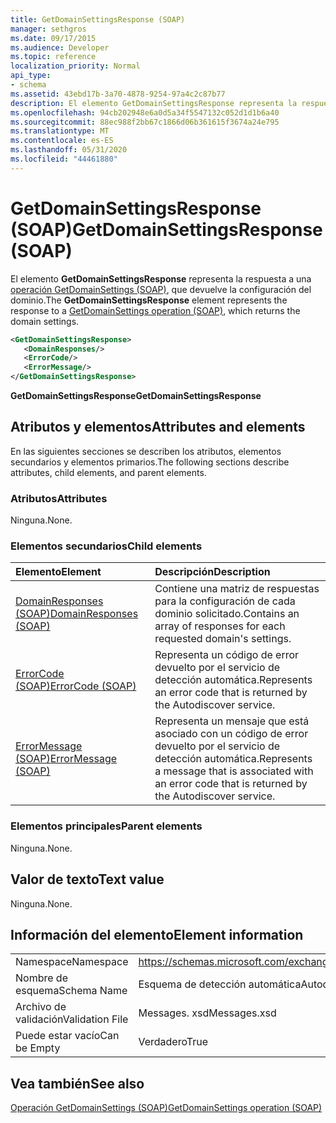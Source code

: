 ```yaml
---
title: GetDomainSettingsResponse (SOAP)
manager: sethgros
ms.date: 09/17/2015
ms.audience: Developer
ms.topic: reference
localization_priority: Normal
api_type:
- schema
ms.assetid: 43ebd17b-3a70-4878-9254-97a4c2c87b77
description: El elemento GetDomainSettingsResponse representa la respuesta a una operación GetDomainSettings (SOAP), que devuelve la configuración del dominio.
ms.openlocfilehash: 94cb202948e6a0d5a34f5547132c052d1d1b6a40
ms.sourcegitcommit: 88ec988f2bb67c1866d06b361615f3674a24e795
ms.translationtype: MT
ms.contentlocale: es-ES
ms.lasthandoff: 05/31/2020
ms.locfileid: "44461880"
---
```

# <a name="getdomainsettingsresponse-soap"></a><span data-ttu-id="b9eac-103">GetDomainSettingsResponse (SOAP)</span><span class="sxs-lookup"><span data-stu-id="b9eac-103">GetDomainSettingsResponse (SOAP)</span></span>

<span data-ttu-id="b9eac-104">El elemento **GetDomainSettingsResponse** representa la respuesta a una [operación GetDomainSettings (SOAP)](getdomainsettings-operation-soap.md), que devuelve la configuración del dominio.</span><span class="sxs-lookup"><span data-stu-id="b9eac-104">The **GetDomainSettingsResponse** element represents the response to a [GetDomainSettings operation (SOAP)](getdomainsettings-operation-soap.md), which returns the domain settings.</span></span>
  
```XML
<GetDomainSettingsResponse>
   <DomainResponses/>
   <ErrorCode/>
   <ErrorMessage/>
</GetDomainSettingsResponse>
```

 <span data-ttu-id="b9eac-105">**GetDomainSettingsResponse**</span><span class="sxs-lookup"><span data-stu-id="b9eac-105">**GetDomainSettingsResponse**</span></span>
## <a name="attributes-and-elements"></a><span data-ttu-id="b9eac-106">Atributos y elementos</span><span class="sxs-lookup"><span data-stu-id="b9eac-106">Attributes and elements</span></span>

<span data-ttu-id="b9eac-107">En las siguientes secciones se describen los atributos, elementos secundarios y elementos primarios.</span><span class="sxs-lookup"><span data-stu-id="b9eac-107">The following sections describe attributes, child elements, and parent elements.</span></span>
  
### <a name="attributes"></a><span data-ttu-id="b9eac-108">Atributos</span><span class="sxs-lookup"><span data-stu-id="b9eac-108">Attributes</span></span>

<span data-ttu-id="b9eac-109">Ninguna.</span><span class="sxs-lookup"><span data-stu-id="b9eac-109">None.</span></span>
  
### <a name="child-elements"></a><span data-ttu-id="b9eac-110">Elementos secundarios</span><span class="sxs-lookup"><span data-stu-id="b9eac-110">Child elements</span></span>

|<span data-ttu-id="b9eac-111">**Elemento**</span><span class="sxs-lookup"><span data-stu-id="b9eac-111">**Element**</span></span>|<span data-ttu-id="b9eac-112">**Descripción**</span><span class="sxs-lookup"><span data-stu-id="b9eac-112">**Description**</span></span>|
|:-----|:-----|
|[<span data-ttu-id="b9eac-113">DomainResponses (SOAP)</span><span class="sxs-lookup"><span data-stu-id="b9eac-113">DomainResponses (SOAP)</span></span>](domainresponses-soap.md) <br/> |<span data-ttu-id="b9eac-114">Contiene una matriz de respuestas para la configuración de cada dominio solicitado.</span><span class="sxs-lookup"><span data-stu-id="b9eac-114">Contains an array of responses for each requested domain's settings.</span></span>  <br/> |
|[<span data-ttu-id="b9eac-115">ErrorCode (SOAP)</span><span class="sxs-lookup"><span data-stu-id="b9eac-115">ErrorCode (SOAP)</span></span>](errorcode-soap.md) <br/> |<span data-ttu-id="b9eac-116">Representa un código de error devuelto por el servicio de detección automática.</span><span class="sxs-lookup"><span data-stu-id="b9eac-116">Represents an error code that is returned by the Autodiscover service.</span></span>  <br/> |
|[<span data-ttu-id="b9eac-117">ErrorMessage (SOAP)</span><span class="sxs-lookup"><span data-stu-id="b9eac-117">ErrorMessage (SOAP)</span></span>](errormessage-soap.md) <br/> |<span data-ttu-id="b9eac-118">Representa un mensaje que está asociado con un código de error devuelto por el servicio de detección automática.</span><span class="sxs-lookup"><span data-stu-id="b9eac-118">Represents a message that is associated with an error code that is returned by the Autodiscover service.</span></span>  <br/> |
   
### <a name="parent-elements"></a><span data-ttu-id="b9eac-119">Elementos principales</span><span class="sxs-lookup"><span data-stu-id="b9eac-119">Parent elements</span></span>

<span data-ttu-id="b9eac-120">Ninguna.</span><span class="sxs-lookup"><span data-stu-id="b9eac-120">None.</span></span>
  
## <a name="text-value"></a><span data-ttu-id="b9eac-121">Valor de texto</span><span class="sxs-lookup"><span data-stu-id="b9eac-121">Text value</span></span>

<span data-ttu-id="b9eac-122">Ninguna.</span><span class="sxs-lookup"><span data-stu-id="b9eac-122">None.</span></span>
  
## <a name="element-information"></a><span data-ttu-id="b9eac-123">Información del elemento</span><span class="sxs-lookup"><span data-stu-id="b9eac-123">Element information</span></span>

|||
|:-----|:-----|
|<span data-ttu-id="b9eac-124">Namespace</span><span class="sxs-lookup"><span data-stu-id="b9eac-124">Namespace</span></span>  <br/> |https://schemas.microsoft.com/exchange/2010/Autodiscover  <br/> |
|<span data-ttu-id="b9eac-125">Nombre de esquema</span><span class="sxs-lookup"><span data-stu-id="b9eac-125">Schema Name</span></span>  <br/> |<span data-ttu-id="b9eac-126">Esquema de detección automática</span><span class="sxs-lookup"><span data-stu-id="b9eac-126">Autodiscover schema</span></span>  <br/> |
|<span data-ttu-id="b9eac-127">Archivo de validación</span><span class="sxs-lookup"><span data-stu-id="b9eac-127">Validation File</span></span>  <br/> |<span data-ttu-id="b9eac-128">Messages. xsd</span><span class="sxs-lookup"><span data-stu-id="b9eac-128">Messages.xsd</span></span>  <br/> |
|<span data-ttu-id="b9eac-129">Puede estar vacío</span><span class="sxs-lookup"><span data-stu-id="b9eac-129">Can be Empty</span></span>  <br/> |<span data-ttu-id="b9eac-130">Verdadero</span><span class="sxs-lookup"><span data-stu-id="b9eac-130">True</span></span>  <br/> |
   
## <a name="see-also"></a><span data-ttu-id="b9eac-131">Vea también</span><span class="sxs-lookup"><span data-stu-id="b9eac-131">See also</span></span>



[<span data-ttu-id="b9eac-132">Operación GetDomainSettings (SOAP)</span><span class="sxs-lookup"><span data-stu-id="b9eac-132">GetDomainSettings operation (SOAP)</span></span>](getdomainsettings-operation-soap.md)

